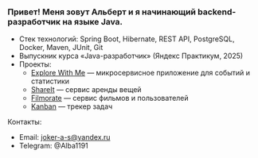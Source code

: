 ### Привет! Меня зовут Альберт и я начинающий backend-разработчик на языке Java.  

- Стек технологий: Spring Boot, Hibernate, REST API, PostgreSQL, Docker, Maven, JUnit, Git 
- Выпускник курса «Java-разработчик» (Яндекс Практикум, 2025)  
- Проекты:  
  - [Explore With Me](https://github.com/malbert530/java-explore-with-me) — микросервисное приложение для событий и статистики  
  - [ShareIt](https://github.com/malbert530/java-shareit) — сервис аренды вещей  
  - [Filmorate](https://github.com/malbert530/java-filmorate) — сервис фильмов и пользователей  
  - [Kanban](https://github.com/malbert530/java-kanban) — трекер задач

Контакты:  
- Email: joker-a-s@yandex.ru  
- Telegram: @Alba1191
